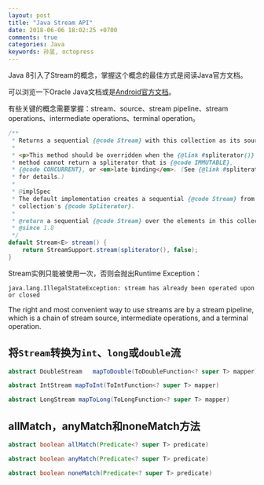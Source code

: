 ```yaml
---
layout: post
title: "Java Stream API"
date: 2018-06-06 18:02:25 +0700
comments: true
categories: Java
keywords: 孙昱, octopress
---
```

Java 8引入了Stream的概念，掌握这个概念的最佳方式是阅读Java官方文档。

<!-- more -->

可以浏览一下Oracle Java文档或是[Android官方文档](https://developer.android.com/reference/java/util/stream/package-summary)。

有些关键的概念需要掌握：stream、source、stream pipeline、stream operations、intermediate operations、terminal operation。

```java
/**
 * Returns a sequential {@code Stream} with this collection as its source.
 *
 * <p>This method should be overridden when the {@link #spliterator()}
 * method cannot return a spliterator that is {@code IMMUTABLE},
 * {@code CONCURRENT}, or <em>late-binding</em>. (See {@link #spliterator()}
 * for details.)
 *
 * @implSpec
 * The default implementation creates a sequential {@code Stream} from the
 * collection's {@code Spliterator}.
 *
 * @return a sequential {@code Stream} over the elements in this collection
 * @since 1.8
 */
default Stream<E> stream() {
    return StreamSupport.stream(spliterator(), false);
}
```

Stream实例只能被使用一次，否则会抛出Runtime Exception：
```
java.lang.IllegalStateException: stream has already been operated upon or closed
```

The right and most convenient way to use streams are by a stream pipeline, which is a chain of stream source, intermediate operations, and a terminal operation.    


## 将`Stream`转换为`int`、`long`或`double`流

```java
abstract DoubleStream	mapToDouble(ToDoubleFunction<? super T> mapper)

abstract IntStream mapToInt(ToIntFunction<? super T> mapper)

abstract LongStream mapToLong(ToLongFunction<? super T> mapper)
```

## allMatch，anyMatch和noneMatch方法

```java
abstract boolean allMatch(Predicate<? super T> predicate)

abstract boolean anyMatch(Predicate<? super T> predicate)

abstract boolean noneMatch(Predicate<? super T> predicate)
```
